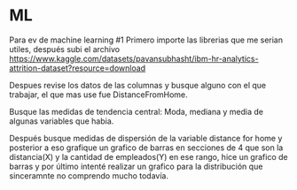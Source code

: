 # ML
Para ev de machine learning #1
Primero importe las librerias que me serian utiles, después subi el archivo 
https://www.kaggle.com/datasets/pavansubhasht/ibm-hr-analytics-attrition-dataset?resource=download


Despues revise los datos de las columnas y busque alguno con el que trabajar, el que mas use fue DistanceFromHome.

Busque las medidas de tendencia central: Moda, mediana y media de algunas variables que habia.

Después busque medidas de dispersión de la variable distance for home y posterior a eso grafique un grafico de barras en secciones
de 4 que son la distancia(X) y la cantidad de empleados(Y) en ese rango, hice un grafico de barras y por último intenté realizar un grafico para
la distribución que sinceramnte no comprendo mucho todavía.
